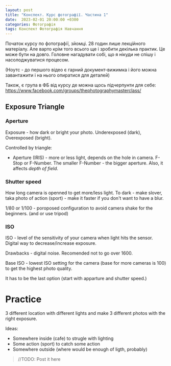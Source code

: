 ```yaml
---
layout: post
title: "Конспект. Курс фотографії. Частина 1"
date:  2023-02-01 20:00:00 +0300
categories: Фотографія
tags: Конспект Фотографія Навчання
---
```


Початок курсу по фотографії, зйомці. 28 годин лише лекційного матеріалу. Але варто крім того всього ще і зробити декілька практик. Це може бути на довго. Головне нагадувати собі, що я нікуди не спішу і насолоджуватися процесом. 

(Ноутс - до першого відео є гарний документ-вижимка і його можна завантажити і на нього опиратися для деталей)

Також, є група в ФБ від курсу де можна щось підчерпунти для себе: https://www.facebook.com/groups/thephotographymasterclass/

## Exposure Triangle

### Aperture

Exposure - how dark or bright your photo. Underexposed (dark), Overexposed (bright).

Controlled by triangle:

- Aperture (IRIS) - more or less light, depends on the hole in camera. F-Stop or F-Number. The smaller F-Number - the bigger aperture. Also, it affects *depth of field*.

### Shutter speed

How long camera is openned to get more/less light. To dark - make slover, taka photo of action (sport) - make it faster if you don't want to have a blur.

1/80 or 1/100 - poroposed configuration to avoid camera shake for the beginners. (and or use tripod)

### ISO

ISO - level of the sensitivity of your camera when light hits the sensor. Digital way to decrease/increase exposure.

Drawbacks - digital noise. Recomended not to go over 1600.

Base ISO - lowest ISO setting for the camera (base for more cameras is 100) to get the highest photo quality.

It has to be the last option (start with apparture and shutter speed.)

# Practice

3 different location with different lights and make 3 different photos with the right exposure.

Ideas:

- Somewhere inside (cafe) to strugle with lighting
- Some action (sport) to catch some action
- Somewhere outside (where would be enough of ligth, probably)

> //TODO: Post it here
